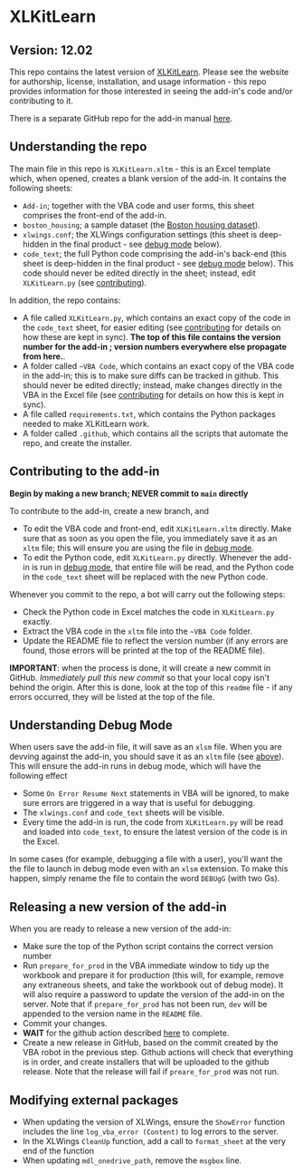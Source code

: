 # XLKitLearn
## Version: 12.02
<!-- DO ***NOT*** EDIT ANYTHING ABOVE THIS LINE, INCLUDING THIS COMMENT -->

This repo contains the latest version of [XLKitLearn](https://www.xlkitlearn.com). Please see the website for authorship, license, installation, and usage information - this repo provides information for those interested in seeing the add-in's code and/or contributing to it.

There is a separate GitHub repo for the add-in manual [here](https://github.com/danguetta/XLKitLearn_docs).

## Understanding the repo

The main file in this repo is `XLKitLearn.xltm` - this is an Excel template which, when opened, creates a blank version of the add-in. It contains the following sheets:
  - `Add-in`; together with the VBA code and user forms, this sheet comprises the front-end of the add-in.
  - `boston_housing`; a sample dataset (the [Boston housing dataset](http://lib.stat.cmu.edu/datasets/boston)).
  - `xlwings.conf`; the XLWings configuration settings (this sheet is deep-hidden in the final product - see [debug mode](#understanding-debug-mode) below).
  - `code_text`; the full Python code comprising the add-in's back-end (this sheet is deep-hidden in the final product - see [debug mode](#understanding-debug-mode) below). This code should never be edited directly in the sheet; instead, edit `XLKitLearn.py` (see [contributing](#contributing-to-the-add-in)).

In addition, the repo contains:
  - A file called `XLKitLearn.py`, which contains an exact copy of the code in the `code_text` sheet, for easier editing (see [contributing](#contributing-to-the-add-in) for details on how these are kept in sync). **The top of this file contains the version number for the add-in ; version numbers everywhere else propagate from here.**.
  - A folder called `~VBA Code`, which contains an exact copy of the VBA code in the add-in; this is to make sure diffs can be tracked in github. This should never be edited directly; instead, make changes directly in the VBA in the Excel file (see [contributing](#contributing-to-the-add-in) for details on how this is kept in sync).
  - A file called `requirements.txt`, which contains the Python packages needed to make XLKitLearn work.
  - A folder called `.github`, which contains all the scripts that automate the repo, and create the installer.

## Contributing to the add-in

**Begin by making a new branch; NEVER commit to `main` directly** 

To contribute to the add-in, create a new branch, and
  - To edit the VBA code and front-end, edit `XLKitLearn.xltm` directly. Make sure that as soon as you open the file, you immediately save it as an `xltm` file; this will ensure you are using the file in [debug mode](#understanding-debug-mode).
  - To edit the Python code, edit `XLKitLearn.py` directly. Whenever the add-in is run in [debug mode](#understanding-debug-mode), that entire file will be read, and the Python code in the `code_text` sheet will be replaced with the new Python code.

Whenever you commit to the repo, a bot will carry out the following steps:
  - Check the Python code in Excel matches the code in `XLKitLearn.py` exactly.
  - Extract the VBA code in the `xltm` file into the `~VBA Code` folder.
  - Update the README file to reflect the version number (if any errors are found, those errors will be printed at the top of the README file).

**IMPORTANT**: when the process is done, it will create a new commit in GitHub. *Immediately pull this new commit* so that your local copy isn't behind the origin. After this is done, look at the top of this `readme` file - if any errors occurred, they will be listed at the top of the file.

## Understanding Debug Mode

When users save the add-in file, it will save as an `xlsm` file. When you are devving against the add-in, you should save it as an `xltm` file (see [above](#contributing-to-the-add-in)). This will ensure the add-in runs in debug mode, which will have the following effect
  - Some `On Error Resume Next` statements in VBA will be ignored, to make sure errors are triggered in a way that is useful for debugging.
  - The `xlwings.conf` and `code_text` sheets will be visible.
  - Every time the add-in is run, the code from `XLKitLearn.py` will be read and loaded into `code_text`, to ensure the latest version of the code is in the Excel.

In some cases (for example, debugging a file with a user), you'll want the the file to launch in debug mode even with an `xlsm` extension. To make this happen, simply rename the file to contain the word `DEBUgG` (with two Gs).

## Releasing a new version of the add-in

When you are ready to release a new version of the add-in:
  - Make sure the top of the Python script contains the correct version number
  - Run `prepare_for_prod` in the VBA immediate window to tidy up the workbook and prepare it for production (this will, for example, remove any extraneous sheets, and take the workbook out of debug mode). It will also require a password to update the version of the add-in on the server. Note that if `prepare_for_prod` has not been run, `dev` will be appended to the version name in the `README` file.
  - Commit your changes.
  - **WAIT** for the github action described [here](#contributing-to-the-add-in) to complete.
  - Create a new release in GitHub, based on the commit created by the VBA robot in the previous step. Github actions will check that everything is in order, and create installers that will be uploaded to the github release. Note that the release will fail if `preare_for_prod` was not run.
  
## Modifying external packages

  - When updating the version of XLWings, ensure the `ShowError` function includes the line `log_vba_error (Content)` to log errors to the server.
  - In the XLWings `CleanUp` function, add a call to `format_sheet` at the very end of the function
  - When updating `mdl_onedrive_path`, remove the `msgbox` line.